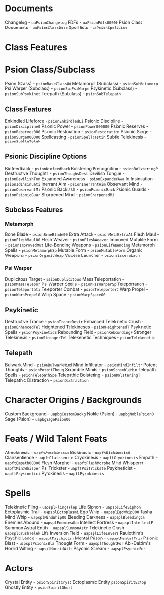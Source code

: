 # Documents
Changelog - `uaPsionChangelog`
PDFs - `uaPsionPdfs00000`
Psion Class Documents - `uaPsionClassDocs`
Spell lists - `uaPsionSpellList`

# Class Features
# Psion Class/Subclass
Psion (Class) - `psionBaseClass00`
Metamorph (Subclass) - `psionSubMetamorp`
Psi Warper (Subclass) - `psionSubPsiWarpe`
Psykinetic (Subclass) - `psionSubPsykinet`
Telepath (Subclass) - `psionSubTelepath`

## Class Features
Enkindled Lifeforce - `psionEnkindledLi`
Psionic Discipline - `psionDiscipline0`
Psionic Power - `psionPower000000`
Psionic Reserves - `psionReserves000`
Psionic Restoration - `psionRestoration`
Psionic Surge - `psionSurge000000`
Spellcasting - `psionSpellcastin`
Subtle Telekinesis - `psionSubtleTelek`

## Psionic Discipline Options
Biofeedback - `psionBiofeedback`
Bolstering Precognition - `psionBolsteringP`
Destructive Thoughts - `psionThoughsDest`
Devilish Tongue - `psionDevilishTon`
Expanded Awareness - `psionExpandedAwa`
Id Insinuation - `psionIdInsinuati`
Inerrant Aim - `psionInerrantAim`
Observant Mind - `psionObservantMi`
Psionic Backlash - `psionPsionicBack`
Psionic Guards - `psionPsionicGuar`
Sharpened Mind - `psionSharpenedMi`

## Subclass Features
### Metamorph
Bone Blade - `psionBoneBlade00`
Extra Attack - `psionMetaExtraAt`
Flesh Maul - `psionFleshMaul00`
Flesh Weaver - `psionFleshWeaver`
Improved Mutable Form - `psionImprovedMut`
Life-Bending Weapons - `psionLifeBending`
Metamorph Spells - `psionMetamorphSp`
Mutable Form - `psionMutableForm`
Organic Weapons - `psionOrganicWeap`
Viscera Launcher - `psionVisceraLaun`

### Psi Warper
Duplicitous Target - `psionDuplicitous`
Mass Teleportation - `psionMassTelepor`
Psi Warper Spells - `psionPsiWarperSp`
Teleportation - `psionTeleportati`
Teleporter Combat - `psionTeleporterC`
Warp Propel - `psionWarpPropel0`
Warp Space - `psionWarpSpace00`

## Psykinetic
Destructive Trance - `psionTranceDestr`
Enhanced Telekinetic Crush - `psionEnhancedTel`
Heightened Telekineses - `psionHeightenedT`
Psykinetic Spells - `psionPsykineticS`
Rebounding Field - `psionReboundingF`
Stronger Telekinesis - `psionStrongerTel`
Telekenetic Techniques - `psionTelekenetic`

## Telepath
Bulwark Mind - `psionBulwarkMind`
Mind Infiltrator - `psionMindInfiltr`
Potent Thoughts - `psionPotentThoug`
Scramble Minds - `psionScrambleMin`
Telepath Spells - `psionTelepathSpe`
Telepathic Bolstering - `psionBolsteringT`
Telepathic Distraction - `psionDistraction`

# Character Origins / Backgrounds
Custom Background - `uapbgCustomBackg`
Noble (Psion) - `uapbgNoblePsion0`
Sage (Psion) - `uapbgSagePsion00`

# Feats / Wild Talent Feats
Atmokinesis - `uapftAtmokinesis`
Biokinesis - `uapftBiokinesis0`
Clairsentience - `uapftClairsentie`
Cryokinesis - `uapftCryokinesis`
Empath - `uapftEmpath00000`
Flesh Morpher - `uapftFleshMorphe`
Mind Whisperer - `uapftMindWhisper`
Psi Trickster - `uapftPsiTrickste`
Psykineticist - `uapftPsykinetici`
Pyrokinesis - `uapftPyrokinesis`

# Spells
Telekinetic Fling - `uapsplFlingTelep`
Life Siphon - `uapsplLifeSiphon`
Ectoplasmic Trail - `uapsplEctoplasmi`
Ego Whip - `uapsplEgoWhip000`
Tasha Mind Whip - `uapsplMindWhip00`
Bleeding Darkness - `uapsplBleedingDa`
Enemies Abound - `uapsplEnemiesAbo`
Intellect Fortress - `uapsplIntellectF`
Summon Astral Entity - `uapsplSummonAstr`
Telekinetic Crush - `uapsplCrushTelek`
Life Inversion Field - `uapsplLifeInvers`
Raulothim's Psychic Lance - `uapsplPsychicLan`
Mental Prison - `uapsplMentalPris`
Psionic Blast - `uapsplPsionicBla`
Thought Form - `uapsplThoughtFor`
Abi-Dalzim's Horrid Wilting - `uapsplHorridWilt`
Psychic Scream - `uapsplPsychicScr`

# Actors
Crystal Entity - `psionSpiritCryst`
Ectoplasmic Entity `psionSpiritEctop`
Ghostly Entity - `psionSpiritGhost`